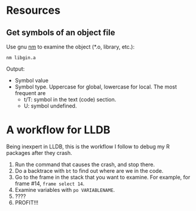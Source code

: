 # Resources

## Get symbols of an object file

Use gnu [nm](https://sourceware.org/binutils/docs/binutils/nm.html) to examine the object (\*.o, library, etc.):

```
nm libgin.a
```

Output:

- Symbol value
- Symbol type. Uppercase for global, lowercase for local. The most frequent are
  - t/T: symbol in the text (code) section.
  - U: symbol undefined.

# A workflow for LLDB

Being inexpert in LLDB, this is the workflow I follow to debug my R packages after they crash.

1. Run the command that causes the crash, and stop there.
2. Do a backtrace with `bt` to find out where are we in the code.
3. Go to the frame in the stack that you want to examine. For example, for frame \#14, `frame select 14`.
4. Examine variables with `po VARIABLENAME`.
5. ????
6. PROFIT!!!
